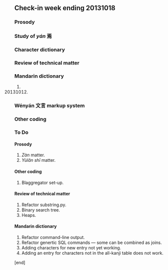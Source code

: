 ## Check-in week ending 20131018

### Prosody

### Study of _yán_ 焉



### Character dictionary



### Review of technical matter


### Mandarin dictionary

  1. 20131012. 

### Wényán 文言 markup system



### Other coding



### To Do

#### Prosody

  1. _Zàn_ matter.
  2. _Yùlǎn shī_ matter.
 
#### Other coding

  1. Blaggregator set-up.

#### Review of technical matter

  1. Refactor substring.py.
  1. Binary search tree.
  1. Heaps.

#### Mandarin dictionary

  1. Refactor command-line output.
  1. Refactor genertic SQL commands — some can be combined as joins.
  1. Adding characters for new entry not yet working.
  2. Adding an entry for characters not in the all-kanji table does not work.

[end]
